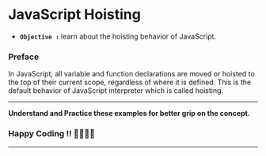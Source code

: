 # JavaScript Hoisting

- **`Objective :`** learn about the hoisting behavior of JavaScript.

### Preface

In JavaScript, all variable and function declarations are moved or hoisted to the top of their current scope, regardless of where it is defined. This is the default behavior of JavaScript interpreter which is called hoisting.

---

**Understand and Practice these examples for better grip on the concept.**

### Happy Coding !! 👍🏻✌🏻

---
